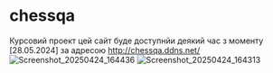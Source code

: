 # chessqa
Курсовий проект
цей сайт буде доступнйи деякий час з моменту [28.05.2024] за адресою http://chessqa.ddns.net/
![Screenshot_20250424_164436](https://github.com/user-attachments/assets/174898d0-b0e8-4d5d-a39c-3bb564de9bb7)
![Screenshot_20250424_164313](https://github.com/user-attachments/assets/9ec0ffd4-f57f-4a17-9012-952ba69e84db)
